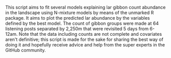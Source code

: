 This script aims to fit several models explaining lar gibbon count abundance in the landscape using N-mixture models by means of the unmarked R package. It aims to plot the predicted lar abundance by the variables defined by the best model. The count of gibbon groups were made at 64 listening posts separated by 2,250m that were revisited 5 days from 6-12am. Note that the data including counts are not complete and covariates aren't definitive; this script is made for the sake for sharing the best way of doing it and hopefully receive advice and help from the super experts in the GitHub community.


